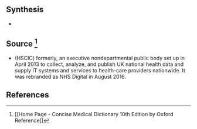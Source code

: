 ## Synthesis
- 
## Source [^1]
- (HSCIC) formerly, an executive nondepartmental public body set up in April 2013 to collect, analyze, and publish UK national health data and supply IT systems and services to health-care providers nationwide. It was rebranded as NHS Digital in August 2016.
## References

[^1]: [[Home Page - Concise Medical Dictionary 10th Edition by Oxford Reference]]